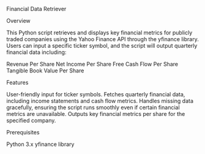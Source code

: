 Financial Data Retriever

Overview

This Python script retrieves and displays key financial metrics for publicly traded companies using the Yahoo Finance API through the yfinance library. Users can input a specific ticker symbol, and the script will output quarterly financial data including:

Revenue Per Share
Net Income Per Share
Free Cash Flow Per Share
Tangible Book Value Per Share


Features

User-friendly input for ticker symbols.
Fetches quarterly financial data, including income statements and cash flow metrics.
Handles missing data gracefully, ensuring the script runs smoothly even if certain financial metrics are unavailable.
Outputs key financial metrics per share for the specified company.


Prerequisites

Python 3.x
yfinance library